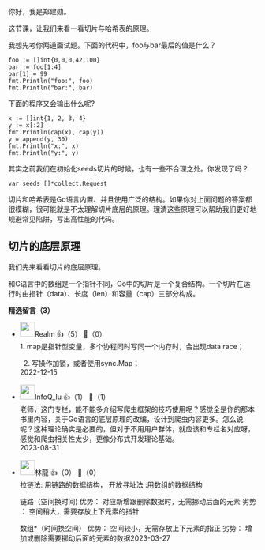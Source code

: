 你好，我是郑建勋。

这节课，让我们来看一看切片与哈希表的原理。

我想先考你两道面试题。下面的代码中，foo与bar最后的值是什么？

```plain
foo := []int{0,0,0,42,100}
bar := foo[1:4]
bar[1] = 99
fmt.Println("foo:", foo)
fmt.Println("bar:", bar)
```

下面的程序又会输出什么呢?

```plain
x := []int{1, 2, 3, 4}
y := x[:2]
fmt.Println(cap(x), cap(y))
y = append(y, 30)
fmt.Println("x:", x)
fmt.Println("y:", y)
```

其实之前我们在初始化seeds切片的时候，也有一些不合理之处。你发现了吗？

```plain
var seeds []*collect.Request
```

切片和哈希表是Go语言内置、并且使用广泛的结构。如果你对上面问题的答案都很模糊，很可能就是不太理解切片底层的原理。理清这些原理可以帮助我们更好地规避常见陷阱，写出高性能的代码。

## 切片的底层原理

我们先来看看切片的底层原理。

和C语言中的数组是一个指针不同，Go中的切片是一个复合结构。一个切片在运行时由指针（data）、长度（len）和容量（cap）三部分构成。
<div><strong>精选留言（3）</strong></div><ul>
<li><img src="https://static001.geekbang.org/account/avatar/00/10/7f/d3/b5896293.jpg" width="30px"><span>Realm</span> 👍（5） 💬（0）<div>1. map是指针型变量，多个协程同时写同一个内存时，会出现data race；

2. 写操作加锁，或者使用sync.Map；</div>2022-12-15</li><br/><li><img src="https://static001.geekbang.org/account/avatar/00/18/ce/b3/27406bc1.jpg" width="30px"><span>InfoQ_lu</span> 👍（1） 💬（1）<div>老师，这门专栏，能不能多介绍写爬虫框架的技巧使用呢？感觉全是你的那本书里内容，关于Go语言的底层原理的改编，设计到爬虫内容更多。怎么说呢？这种理论确实是必要的，但对于不用用户群体，就应该和专栏名对应呀，感觉和爬虫相关性太少，更像分布式开发理论基础。</div>2023-08-31</li><br/><li><img src="https://static001.geekbang.org/account/avatar/00/1a/f3/8d/402e0e0f.jpg" width="30px"><span>林龍</span> 👍（0） 💬（0）<div>拉链法:  用链路的数据结构，
开放寻址法 :用数组的数据结构


链路（空间换时间)
  优势：  对应新增跟删除数据时，无需挪动后面的元素
  劣势 ： 空间稍大，需要存放上下元素的指针

数组*（时间换空间）
  优势： 空间较小，无需存放上下元素的指正
  劣势： 增加或删除需要挪动后面的元素的数据</div>2023-03-27</li><br/>
</ul>